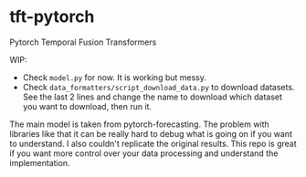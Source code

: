 # tft-pytorch
Pytorch Temporal Fusion Transformers

WIP: 

- Check `model.py` for now. It is working but messy.
- Check `data_formatters/script_download_data.py` to download datasets. See the last 2 lines and change the name to download which dataset you want to download, then run it.


The main model is taken from pytorch-forecasting. The problem with libraries like that it can be really hard to debug what is going on if you want to understand. I also couldn't replicate the original results. This repo is great if you want more control over your data processing and understand the implementation.
